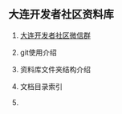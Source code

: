 ## 大连开发者社区资料库

1. [大连开发者社区微信群](https://github.com/itdl/lib/blob/master/doc/201707/wechat_intro.md)

2. git使用介绍

3. 资料库文件夹结构介绍

4. 文档目录索引

5. 

